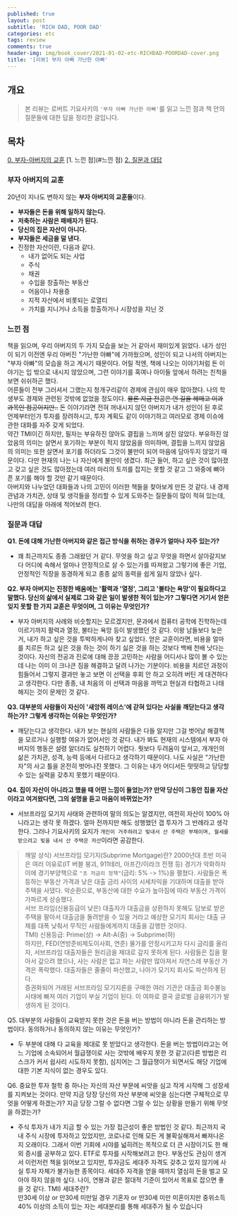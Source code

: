 ```yaml
---
published: true
layout: post
subtitle: 'RICH DAD, POOR DAD'
categories: etc
tags: review
comments: true
header-img: img/book_cover/2021-01-02-etc-RICHDAD-POORDAD-cover.png
title: '[리뷰] 부자 아빠 가난한 아빠'
---
```


## 개요
> 본 리뷰는 로버트 기요사키의 `'부자 아빠 가난한 아빠'`를 읽고 느낀 점과 책 안의 질문들에 대한 답을 정리한 글입니다.  

## 목차

[0. 부자-아버지의 교훈](#부자-아버지의-교훈)
[1. 느낀 점](#느낀 점)
[2. 질문과 대답](#질문과-대답)

### 부자 아버지의 교훈  

20년이 지나도 변하지 않는 **부자 아버지의 교훈들**이다.
- **부자들은 돈을 위해 일하지 않는다.**
- **저축하는 사람은 패배자가 된다.**
- **당신의 집은 자산이 아니다.**
- **부자들은 세금을 덜 낸다.**
- 진정한 자산이란, 다음과 같다. 
	- 내가 없어도 되는 사업
    - 주식
    - 채권
    - 수입을 창출하는 부동산
    - 어음이나 차용증
    - 지적 자산에서 비롯되는 로열티
    - 가치를 지니거나 소득을 창출하거나 시장성을 지닌 것

### 느낀 점
 책을 읽으며, 우리 아버지의 두 가지 모습을 보는 거 같아서 재미있게 읽었다. 내가 성인이 되기 이전엔 우리 아버진 "가난한 아빠"에 가까웠으며, 성인이 되고 나서의 아버지는 "부자 아빠"의 모습을 하고 계시기 때문이다. 어릴 적엔, 책에 나오는 이야기처럼 돈 이야기는 입 밖으로 내시지 않았으며, 그런 이야기를 혹여나 아이들 앞에서 하려는 친척을 보면 쉬쉬하곤 했다.  
 어른들이 전부 그러셔서 그랬는지 청개구리같이 경제에 관심이 매우 많아졌다. 나의 학생부도 경제와 관련된 것밖에 없었을 정도이다. ~~물론 지금 전공은 먼 길을 헤매고 이과 과목인 컴공이지만..~~ 돈 이야기라면 전혀 꺼내시지 않던 아버지가 내가 성인이 된 후로 언제부터인가 투자를 장려하시고, 투자 계획도 같이 이야기하고 여러모로 경제 이슈에 관한 대화를 자주 갖게 되었다.  
 약간 TMI이긴 하지만, 필자는 부유하진 않아도 결핍을 느끼며 살진 않았다. 부유하진 않았음의 의미는 살면서 포기하는 부분이 적지 않았음을 의미하며, 결핍을 느끼지 않았음의 의미는 또한 살면서 포기를 하더라도 그것이 불만이 되어 마음에 담아두지 않았기 때문이다. 다만 현재의 나는 나 자신에게 불만이 생겼다. 최근 들어, 하고 싶은 것이 많아졌고 갖고 싶은 것도 많아졌는데 여러 마리의 토끼를 잡지는 못할 것 같고 그 와중에 뼈아픈 포기를 해야 할 것만 같기 때문이다.  
 아버지와 나누었던 대화들과 나의 고민이 이러한 책들을 찾아보게 만든 것 같다. 내 경제 관념과 가치관, 상태 및 생각들을 정리할 수 있게 도와주는 질문들이 많이 적혀 있는데, 나만의 대답을 아래에 적어보려 한다.

### 질문과 대답

**Q1. 돈에 대해 가난한 아버지와 같은 접근 방식을 취하는 경우가 얼마나 자주 있는가?**
- 꽤 최근까지도 종종 그래왔던 거 같다. 무엇을 하고 싶고 무엇을 하면서 살아갈지보다 어디에 속해서 얼마나 안정적으로 살 수 있는가를 따져왔고 그렇기에 좋은 기업, 안정적인 직장을 동경하게 되고 종종 삶의 동력을 쉽게 잃지 않았나 싶다.  

**Q2. 부자 아버지는 진정한 배움에는 '활력과 '열정', 그리고 '불타는 욕망'이 필요하다고 말했다. 당신의 삶에서 실제로 그와 같은 일이 발생한 적이 있는가? 그렇다면 거기서 얻은 잊지 못할 한 가지 교훈은 무엇이며, 그 이유는 무엇인가?**
- 부자 아버지의 사례와 비슷할지는 모르겠지만, 문과에서 컴퓨터 공학에 진학하는데 이르기까지 활력과 열정, 불타는 욕망 등이 발생했던 것 같다. 이왕 남들보다 늦은 거, 내가 하고 싶은 것을 투박하게나마 찾고 싶었다. 얻은 교훈이라면, 비용을 얼마를 치르든 하고 싶은 것을 하는 것이 하기 싫은 것을 하는 것보다 백배 천배 낫다는 것이다. 자신의 전공과 진로에 대해 끙끙 고민하는 사람을 어디서나 많이 볼 수 있는데 나는 이미 이 크나큰 짐을 해결하고 달려 나가는 기분이다. 비용을 치르던 과정이 힘들어서 그렇지 결과만 놓고 보면 이 선택을 후회 안 하고 오히려 버틴 게 대견하다고 생각한다. 다만 종종, 내 처음의 이 선택과 마음을 까먹고 현실과 타협하고 나태해지는 것이 문제인 것 같다. 

**Q3. 대부분의 사람들이 자신이 '새앙쥐 레이스'에 갇혀 있다는 사실을 깨닫는다고 생각하는가? 그렇게 생각하는 이유는 무엇인가?**
- 깨닫는다고 생각한다. 내가 보는 현실의 사람들은 다들 알지만 그걸 벗어날 해결책을 모르거나 실행할 여유가 없어서인 것 같다. 내가 봐도 현재의 시스템에서 부자 아버지의 행동은 설령 알더라도 실천하기 어렵다. 뭣보다 두려움이 앞서고, 개개인의 삶은 가치관, 성격, 능력 등에서 다르다고 생각하기 때문이다. 나도 사실은 "가난한 자"의 사고 틀을 온전히 벗어나진 못했다. 그 이유는 내가 어디서든 떳떳하고 당당할 수 있는 실력을 갖추지 못했기 때문이다.

**Q4. 집이 자산이 아니라고 했을 때 어떤 느낌이 들었는가? 만약 당신이 그동안 집을 자산이라고 여겨왔다면, 그의 설명을 듣고 마음이 바뀌었는가?**
- 서브프라임 모기지 사태와 관련하여 말의 의도는 알겠지만, 여전히 자산이 100% 아니라고는 생각 못 하겠다. 얼마 전까지만 해도 성행했던 갭 투자가 그 반례라고 생각한다. 그러나 기요사키의 요지가 `개인이 거주하려고 빚내서 산 주택은 부채이며, 월세를 받으려고 빚을 내서 산 주택은 자산`이라면 공감한다.    
> 깨알 상식) 서브프라임 모기지(Subprime Mortgage)란?
2000년대 초반 미국은 여러 이유로(IT 버블 붕괴, 911테러, 아프간/이라크 전쟁 등) 경기가 악화하자 이에 경기부양책으로 `"초 저금리 정책"`(금리: 5% -> 1%)을 펼쳤다. 사람들은 폭등하는 부동산 가격과 낮은 대출 금리 사이의 시세차익을 기대하며 대출을 받아 주택을 사댔다. 악순환으로, 부동산에 대한 수요가 높아짐에 따라 부동산 가격이 가파르게 상승했다.  
서브 프라임(신용등급이 낮은) 대출자가 대출금을 상환하지 못해도 담보로 받은 주택을 팔아서 대출금을 돌려받을 수 있을 거라고 예상한 모기지 회사는 대출 규제를 대폭 낮춰서 무직인 사람들에게까지 대출을 감행한 것이다.  
TMI) 신용등급: Prime(상) -> Alt-A(중) -> Subprime(하)  
하지만, FED(연방준비제도이사회, 연준) 물가를 안정시키고자 다시 금리를 올리자, 서브프라임 대출자들은 원리금을 제대로 갚지 못하게 된다. 사람들은 집을 팔아서 갚으려 했으나, 사는 사람은 없고 파는 사람만 많아져서 자연스레 부동산 가격은 폭락했다. 대출자들은 줄줄이 파산했고, 나아가 모기지 회사도 파산하게 된다.  
증권화되어 거래된 서브프라임 모기지론을 구매한 여러 기관은 대출금 회수불능 사태에 빠져 여러 기업이 부실 기업이 된다. 이 여파로 결국 글로벌 금융위기가 발생하게 된 것이다.  


Q5. 대부분의 사람들이 교육받지 못한 것은 돈을 버는 방법이 아니라 돈을 관리하는 방법이다. 동의하거나 동의하지 않는 이유는 무엇인가?
- 두 부분에 대해 다 교육을 제대로 못 받았다고 생각한다. 돈을 버는 방법이라고는 어느 기업에 소속되어서 월급쟁이로 사는 것밖에 배우지 못한 것 같고(다른 방법은 리스크가 커서 쉽사리 시도하지 못함), 심지어는 그 월급쟁이가 되면서도 해당 기업에 대한 기본 지식이 없는 경우도 있다. 

Q6. 중요한 투자 철학 중 하나는 자신의 자산 부문에 씨앗을 심고 작게 시작해 그 성장세를 지켜보는 것이다. 만약 지금 당장 당신의 자산 부분에 씨앗을 심는다면 구체적으로 무엇을 어떻게 하겠는가? 지금 당장 그럴 수 없다면 그럴 수 있는 상황을 만들기 위해 무엇을 하겠는가?
- 주식 투자가 내가 지금 할 수 있는 가장 접근성이 좋은 방법인 것 같다. 최근까지 국내 주식 시장에 투자하고 있었지만, 코로나로 인해 모든 게 불확실해져서 빠져나온 지 오래이다. 그래서 이번 기회에 시야를 넓히려는 목적으로 더 큰 시장이기도 한 해외 증시를 공부하고 있다. ETF로 투자를 시작해보려고 한다.
부동산도 관심이 생겨서 이런저런 책을 읽어보고 있지만, 투자금도 세대주 자격도 갖추고 있지 않기에 사실 투자 자체가 불가능한 종목이다. 세대주 자격을 얻을 때까지 열심히 돈을 벌고 모아야 하지 않을까 싶다. 나이, 연봉과 같은 절대적 기준이 있어서 목표로 잡으면 좋을 것 같다.
TMI) 세대주란?  
만30세 이상 or 만30세 미만일 경우 기혼자 or 만30세 미만 미혼이지만 중위소득 40% 이상의 소득이 있는 자는 세대분리를 통해 세대주가 될 수 있습니다